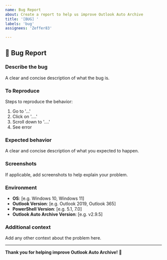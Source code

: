 ```yaml
---
name: Bug Report
about: Create a report to help us improve Outlook Auto Archive
title: '[BUG] '
labels: 'bug'
assignees: 'Zeffer83'

---
```


## 🐛 Bug Report

### Describe the bug
A clear and concise description of what the bug is.

### To Reproduce
Steps to reproduce the behavior:
1. Go to '...'
2. Click on '....'
3. Scroll down to '....'
4. See error

### Expected behavior
A clear and concise description of what you expected to happen.

### Screenshots
If applicable, add screenshots to help explain your problem.

### Environment
- **OS**: [e.g. Windows 10, Windows 11]
- **Outlook Version**: [e.g. Outlook 2019, Outlook 365]
- **PowerShell Version**: [e.g. 5.1, 7.0]
- **Outlook Auto Archive Version**: [e.g. v2.9.5]

### Additional context
Add any other context about the problem here.

---

**Thank you for helping improve Outlook Auto Archive!** 🎉
